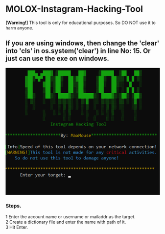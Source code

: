 # MOLOX-Instagram-Hacking-Tool
<b>[Warning!]</b> This tool is only for educational purposes. So DO NOT use it to harm anyone.

<h2>If you are using windows, then change the 'clear' into 'cls' in os.system('clear') in line No: 15. Or just can use the exe on windows.</h2>

<img src="https://github.com/chenurawinrada/MOLOX-Instagram-Hacking-Tool/blob/main/molox.png">

<h3>Steps.</h3>

1 Enter the account name or username or mailaddr as the target.<br>
2 Create a dictionary file and enter the name with path of it.<br>
3 Hit Enter.
